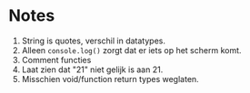 # Notes

1. String is quotes, verschil in datatypes.
2. Alleen `console.log()` zorgt dat er iets op het scherm komt.
3. Comment functies
4. Laat zien dat "21" niet gelijk is aan 21.
5. Misschien void/function return types weglaten.

